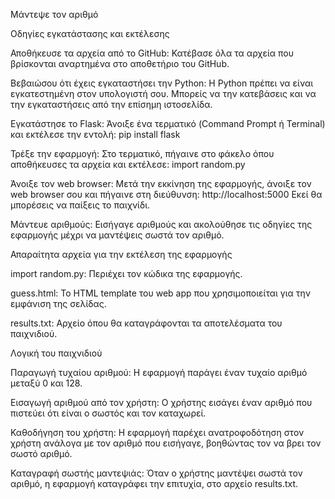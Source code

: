 Μάντεψε τον αριθμό


Οδηγίες εγκατάστασης και εκτέλεσης


Αποθήκευσε τα αρχεία από το GitHub:
Κατέβασε όλα τα αρχεία που βρίσκονται αναρτημένα στο αποθετήριο του GitHub.


Βεβαιώσου ότι έχεις εγκαταστήσει την Python:
Η Python πρέπει να είναι εγκατεστημένη στον υπολογιστή σου. Μπορείς να την κατεβάσεις και να την εγκαταστήσεις από την επίσημη ιστοσελίδα.


Εγκατάστησε το Flask:
Άνοιξε ένα τερματικό (Command Prompt ή Terminal) και εκτέλεσε την εντολή:
pip install flask


Τρέξε την εφαρμογή:
Στο τερματικό, πήγαινε στο φάκελο όπου αποθήκευσες τα αρχεία και εκτέλεσε:
 import random.py


Άνοιξε τον web browser:
Μετά την εκκίνηση της εφαρμογής, άνοιξε τον web browser σου και πήγαινε στη διεύθυνση:
http://localhost:5000 Εκεί θα μπορέσεις να παίξεις το παιχνίδι.


Μάντευε αριθμούς:
Εισήγαγε αριθμούς και ακολούθησε τις οδηγίες της εφαρμογής μέχρι να μαντέψεις σωστά τον αριθμό.


Απαραίτητα αρχεία για την εκτέλεση της εφαρμογής


import random.py:
Περιέχει τον κώδικα της εφαρμογής.


guess.html:
Το HTML template του web app που χρησιμοποιείται για την εμφάνιση της σελίδας.


results.txt:
Αρχείο όπου θα καταγράφονται τα αποτελέσματα του παιχνιδιού.


Λογική του παιχνιδιού


Παραγωγή τυχαίου αριθμού:
Η εφαρμογή παράγει έναν τυχαίο αριθμό μεταξύ 0 και 128.



Εισαγωγή αριθμού από τον χρήστη:
Ο χρήστης εισάγει έναν αριθμό που πιστεύει ότι είναι ο σωστός και τον καταχωρεί.



Καθοδήγηση του χρήστη:
Η εφαρμογή παρέχει ανατροφοδότηση στον χρήστη ανάλογα με τον αριθμό που εισήγαγε, βοηθώντας τον να βρει τον σωστό αριθμό.


Καταγραφή σωστής μαντεψιάς:
Όταν ο χρήστης μαντέψει σωστά τον αριθμό, η εφαρμογή καταγράφει την επιτυχία, στο αρχείο results.txt.
